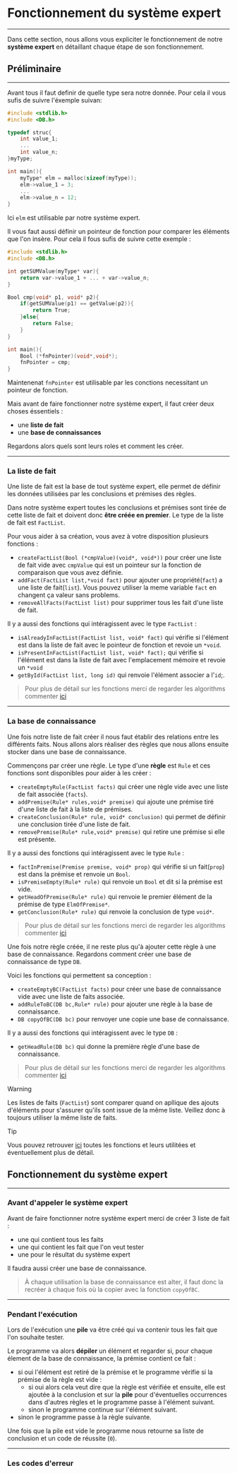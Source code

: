 # Fonctionnement du système expert

---
Dans cette section, nous allons vous expliciter le fonctionnement de notre **système expert** en détaillant chaque étape de son fonctionnement.


## Préliminaire

---
Avant tous il faut definir de quelle type sera notre donnée. Pour cela il vous sufis de suivre l'éxemple suivan:
`````c
#include <stdlib.h>
#include <DB.h>

typedef struc{
    int value_1;
    ...
    int value_n;
}myType;

int main(){
    myType* elm = malloc(sizeof(myType));
    elm->value_1 = 3;
    ...
    elm->value_n = 12;
}
`````
Ici `elm` est utilisable par notre système expert.

Il vous faut aussi définir un pointeur de fonction pour comparer les éléments que l'on insère. Pour cela il fous sufis de suivre cette exemple :
`````c
#include <stdlib.h>
#include <DB.h>

int getSUMValue(myType* var){
    return var->value_1 + ... + var->value_n;
}

Bool cmp(void* p1, void* p2){
    if(getSUMValue(p1) == getValue(p2)){
        return True;
    }else{
        return False;
    }
}

int main(){
    Bool (*fnPointer)(void*,void*);
    fnPointer = cmp;
}
`````
Maintenenat `fnPointer` est utilisable par les conctions necessitant un pointeur de fonction.

Mais avant de faire fonctionner notre système expert, il faut créer deux choses éssentiels :
* une **liste de fait**
* une **base de connaissances**


Regardons alors quels sont leurs roles et comment les créer.

---
### La **liste de fait**

Une liste de fait est la base de tout système expert, elle permet de définir les données utilisées par les conclusions et prémises des règles. 

Dans notre système expert toutes les conclusions et prémises sont tirée de cette liste de fait et doivent donc **être créée en premier**. Le type de la liste de fait est `FactList`.

Pour vous aider à sa création, vous avez à votre disposition plusieurs fonctions :
* `createFactList(Bool (*cmpValue)(void*, void*))` pour créer une liste de fait vide avec `cmpValue` qui est un pointeur sur la fonction de comparaison que vous avez définie.
* `addFact(FactList list,*void fact)` pour ajouter une propriété(`fact`) a une liste de fait(`list`). Vous pouvez utiliser la meme variable `fact` en changent ça valeur sans problems.
* `removeAllFacts(FactList list)` pour supprimer tous les fait d'une liste de fait.

Il y a aussi des fonctions qui intéragissent avec le type `FactList` :
* `isAlreadyInFactList(FactList list, void* fact)` qui vérifie si l'élément est dans la liste de fait avec le pointeur de fonction et revoie un `*void`. 
* `isPresentInFactList(FactList list, void* fact);` qui vérifie si l'élément est dans la liste de fait avec l'emplacement mémoire et revoie un `*void`
* `getById(FactList list, long id)` qui renvoie l'élément associer a l'`id`;.

>Pour plus de détail sur les fonctions merci de regarder les algorithms commenter [ici](Alogrithm.md)

---
### La **base de connaissance**

Une fois notre liste de fait créer il nous faut établir des relations entre les différents faits. Nous allons alors réaliser des règles que nous allons ensuite stocker dans une base de connaissance.

Commençons par créer une règle. Le type d'une **règle** est `Rule` et ces fonctions sont disponibles pour aider à les créer :
* `createEmptyRule(FactList facts)` qui créer une règle vide avec une liste de fait associée (`facts`).
* `addPremise(Rule* rules,void* premise)` qui ajoute une prémise tiré d'une liste de fait à la liste de prémises.
* `createConclusion(Rule* rule, void* conclusion)` qui permet de définir une conclusion tirée d'une liste de fait.
* `removePremise(Rule* rule,void* premise)` qui retire une prémise si elle est présente.


Il y a aussi des fonctions qui intéragissent avec le type `Rule` :
* `factInPremise(Premise premise, void* prop)` qui vérifie si un fait(`prop`) est dans la prémise et renvoie un `Bool`.
* `isPremiseEmpty(Rule* rule)` qui renvoie un `Bool` et dit si la prémise est vide.
* `getHeadOfPremise(Rule* rule)` qui renvoie le premier élément de la prémise de type `ElmOfPremise*`.
* `getConclusion(Rule* rule)` qui renvoie la conclusion de type `void*`.

>Pour plus de détail sur les fonctions merci de regarder les algorithms commenter [ici](Alogrithm.md)

Une fois notre règle créée, il ne reste plus qu'à ajouter cette règle à une base de connaissance. Regardons comment créer une base de connaissance de type `DB`.

Voici les fonctions qui permettent sa conception :
* `createEmptyBC(FactList facts)` pour créer une base de connaissance vide avec une liste de faits associée.
* `addRuleToBC(DB bc,Rule* rule)` pour ajouter une règle à la base de connaissance.
* `DB copyOfBC(DB bc)` pour renvoyer une copie une base de connaissance.

Il y a aussi des fonctions qui intéragissent avec le type `DB` :
* `getHeadRule(DB bc)` qui donne la première règle d'une base de connaissance.

>Pour plus de détail sur les fonctions merci de regarder les algorithms commenter [ici](Alogrithm.md)

>[!WARNING]
> 
> Les listes de faits (`FactList`) sont comparer quand on apllique des ajouts d'éléments pour s'assurer qu'ils sont issue de la même liste. Veillez donc à toujours utiliser la même liste de faits.


>[!TIP]
> 
> Vous pouvez retrouver [ici](Function.md) toutes les fonctions et leurs utilitées et éventuellement plus de détail.
## Fonctionnement du système expert

---
### Avant d'appeler le système expert

Avant de faire fonctionner notre système expert merci de créer 3 liste de fait :
* une qui contient tous les faits
* une qui contient les fait que l'on veut tester
* une pour le résultat du système expert 

Il faudra aussi créer une base de connaissance.

>À chaque utilisation la base de connaissance est alter, il faut donc la recréer à chaque fois où la copier avec la fonction `copyOfBC`.

---
### Pendant l'exécution

Lors de l'exécution une **pile** va être créé qui va contenir tous les fait que l'on souhaite tester. 

Le programme va alors **dépiler** un élément et regarder si, pour chaque élement de la base de connaissance, la prémise contient ce fait :
* si oui l'élément est retiré de la prémise et le programme vérifie si la prémise de la règle est vide :
    * si oui alors cela veut dire que la règle est vérifiée et ensuite, elle est ajoutée à la conclusion et sur la **pile** pour d'éventuelles occurrences dans d'autres règles et le programme passe à l'élément suivant.
    * sinon le programme continue sur l'élément suivant.
* sinon le programme passe à la règle suivante.

Une fois que la pile est vide le programme nous retourne sa liste de conclusion et un code de réussite (`0`).

---
### Les codes d'erreur





